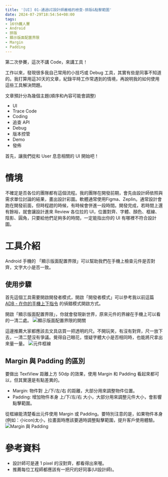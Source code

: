 ```yaml
---
title: '[UI] 01-通過UI設計師嚴格的檢查-排版&點擊範圍'
date: 2024-07-29T18:54:54+08:00
tags:
- 16th鐵人賽
- Android
- 排版
- 顯示版面配置界限
- Margin
- Padding
---
```


第二次參賽，這次不講 Code，來講工具！

工作以來，發現很多我自己常用的小技巧或 Debug 工具，其實有些是同事不知道的。我打算用這30天的文章，紀錄平時工作常遇到的情境，再說明我的如何使用這些工具解決問題。

文章預計分為幾個主題(順序和內容可能會調整)
- UI
- Trace Code
- Coding
- 追查 API
- Debug
- 版本控管
- Demo
- 發佈

首先，讓我們從和 User 息息相關的 UI 開始吧！

# 情境
不確定是否各位的團隊都有這個流程。我的團隊在開發前期，會先由設計師依照與需求單位討論的結果，畫出設計彩圖。軟體通常使用Figma、Zeplin。通常設計會跑在開發前面，但時程趕的時候，有時候會併進一段時間。開發完成，若時間上還有餘裕，就會讓設計進來 Review 各位拉的 UI，位置對齊、字體、顏色、框線、陰影、圓角，只要給他們足夠多的時間，一定能指出你的 UI 有哪裡不符合設計圖。
<!-- more -->

# 工具介紹
Android 手機的 「顯示版面配置界限」可以幫助我們在手機上檢查元件是否對齊，文字大小是否一致。

## 使用步驟
首先這個工具需要開啟開發者模式，開啟「開發者模式」可以參考我以前這篇 [ADB - 在你的手機上下指令](https://dreambo4.github.io/2017/10/26/ADB-%E5%9C%A8%E4%BD%A0%E7%9A%84%E6%89%8B%E6%A9%9F%E4%B8%8A%E4%B8%8B%E6%8C%87%E4%BB%A4/) 的偵錯模式開啟方式。

開啟「顯示版面配置界限」，你就會發現新世界，原來元件的界線在手機上可以看的一清二處。
![顯示版面配置界限的開關](顯示版面配置界限的開關.png)

這邊推薦大家都應該去文具店買一把透明的尺。不開玩笑，有沒有對齊，尺一放下去，一清二楚沒有爭議。覺得自己眼花，懷疑字體大小是否相同時，也能將尺拿出來量一量。
![元件框線](元件框線.png)

## Margin 與 Padding 的區別
要做出 TextView 距離上方 50dp 的效果，使用 Margin 和 Padding 看起來都可以，但其實還是有點差異的。
- Margin: 物件對 上/下/左/右 的距離，大部分用來調整物件位置。
- Padding: 增加物件本身 上/下/左/右 大小，大部分用來調整元件大小，會影響點擊範圍。

從框線能清楚看出元件使用 Margin 或 Padding。要特別注意的是，如果物件本身(例如：小icon)太小，拉畫面時應該要適時調整點擊範圍，提升客戶使用體驗。
![Margin 與 Padding](Margin與Padding.png)

# 參考資料
- 設計師可是連 1 pixel 的沒對齊，都看得出來喔。
- 推薦每位工程師都應該有一把尺的好同事(UI設計師)。